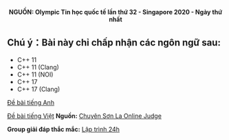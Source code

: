 **<center>NGUỒN: Olympic Tin học quốc tế lần thứ 32 - Singapore 2020 - Ngày thứ nhất</center>**

## Chú ý：Bài này chỉ chấp nhận các ngôn ngữ sau:
- C++ 11
- C++ 11 (Clang)
- C++ 11 (NOI)
- C++ 17
- C++ 17 (Clang)

[Đề bài tiếng Anh](/statements/1525/day1-supertrees-ISC.pdf)

[Đề bài tiếng Việt](/statements/1525/day1_supertrees-vi_VN.pdf)
**Nguồn:** [Chuyên Sơn La Online Judge](http://csloj.ddns.net/)

**Group giải đáp thắc mắc:** [Lập trình 24h](https://www.facebook.com/groups/1386904321519984)